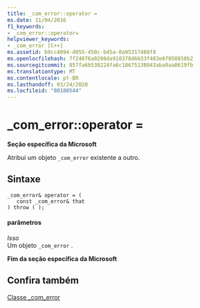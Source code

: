 ```yaml
---
title: _com_error::operator =
ms.date: 11/04/2016
f1_keywords:
- _com_error::operator=
helpviewer_keywords:
- _com_error [C++]
ms.assetid: b9cc4094-d055-450c-b45a-0a95317488f8
ms.openlocfilehash: 7f24076a0286da910378d6633f483e6f050858b2
ms.sourcegitcommit: 857fa6b530224fa6c18675138043aba9aa0619fb
ms.translationtype: MT
ms.contentlocale: pt-BR
ms.lasthandoff: 03/24/2020
ms.locfileid: "80180544"
---
```

# <a name="_com_erroroperator-"></a>_com_error::operator =

**Seção específica da Microsoft**

Atribui um objeto `_com_error` existente a outro.

## <a name="syntax"></a>Sintaxe

```
_com_error& operator = (
   const _com_error& that
) throw ( );
```

#### <a name="parameters"></a>parâmetros

*Isso*<br/>
Um objeto `_com_error` .

**Fim da seção específica da Microsoft**

## <a name="see-also"></a>Confira também

[Classe _com_error](../cpp/com-error-class.md)
